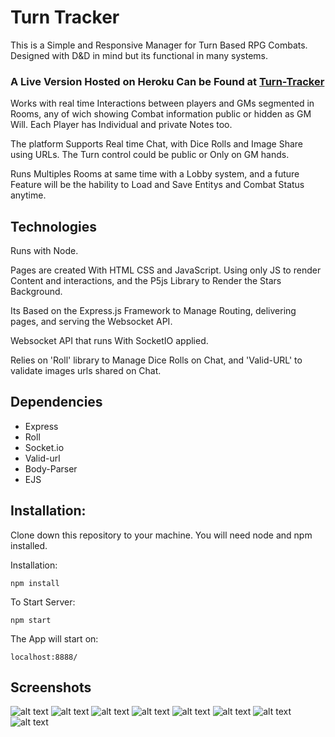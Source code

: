 # Turn Tracker

This is a Simple and Responsive Manager for Turn Based RPG Combats. Designed with D&D in mind but its functional in many systems.

### A Live Version Hosted on Heroku Can be Found at [Turn-Tracker](https://turn-tracker.herokuapp.com/) 

Works with real time Interactions between players and GMs segmented in Rooms, any of wich showing Combat information public or hidden as GM Will. Each Player has Individual and private Notes too.

The platform Supports Real time Chat, with Dice Rolls and Image Share using URLs. The Turn control could be public or Only on GM hands.

Runs Multiples Rooms at same time with a Lobby system, and a future Feature will be the hability to Load and Save Entitys and Combat Status anytime.

## Technologies

Runs with Node. 

Pages are created With HTML CSS and JavaScript. Using only JS to render Content and interactions, and the P5js Library to Render the Stars Background.

Its Based on the Express.js Framework to Manage Routing, delivering pages, and serving the Websocket API.

Websocket API that runs With SocketIO applied. 

Relies on 'Roll' library to Manage Dice Rolls on Chat, and 'Valid-URL' to validate images urls shared on Chat.

## Dependencies

  * Express 
  * Roll
  * Socket.io 
  * Valid-url 
  * Body-Parser
  * EJS
  
## Installation:  

Clone down this repository to your machine. You will need node and npm installed.  

Installation:

`npm install`  

To Start Server:

`npm start`  

The App will start on:

`localhost:8888/`

## Screenshots 
![alt text](https://i.ibb.co/S0gJsmz/home.png)
![alt text](https://i.ibb.co/wQMTrm1/create.png)
![alt text](https://i.ibb.co/Jjhh0Hs/game-1.png)
![alt text](https://i.ibb.co/hH6TTxB/lobby.png)
![alt text](https://i.ibb.co/GsPjPJr/game2.png)
![alt text](https://i.ibb.co/3rHKZnF/smart.png)
![alt text](https://i.ibb.co/Xp8Ndrh/smart2resize.png)
![alt text](https://i.ibb.co/xFh7CTY/lobby2.png)
